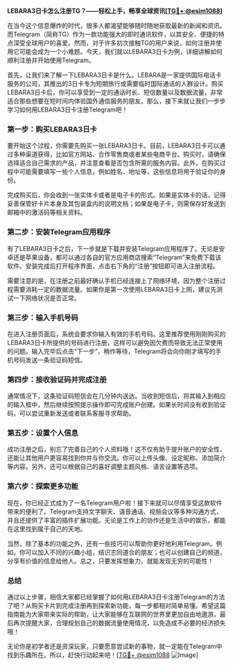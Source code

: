 **LEBARA3日卡怎么注册TG？——轻松上手，畅享全球资讯[[TG💪+ @esim1088](https://t.me/s/esim1088)]**

在当今这个信息爆炸的时代，很多人都渴望能够随时随地获取最新的新闻和资讯。而Telegram（简称TG）作为一款功能强大的即时通讯软件，以其安全、便捷的特点深受全球用户的喜爱。然而，对于许多初次接触TG的用户来说，如何注册并使用它可能会成为一个小难题。今天，我们就以LEBARA3日卡为例，详细讲解如何顺利注册并开始使用Telegram。

首先，让我们来了解一下LEBARA3日卡是什么。LEBARA是一家提供国际电话卡服务的公司，其推出的3日卡专为短期旅行或需要临时国际通话的人群设计。购买LEBARA3日卡后，你可以享受到一定的通话时长、短信数量以及数据流量，非常适合那些想要在短时间内体验国外通信服务的朋友。那么，接下来就让我们一步步学习如何用LEBARA3日卡注册Telegram吧！

### 第一步：购买LEBARA3日卡

要开始这个过程，你需要先购买一张LEBARA3日卡。目前，LEBARA3日卡可以通过多种渠道获得，比如官方网站、合作零售商或者某些电商平台。购买时，请确保选择适合自己需求的产品，并注意查看是否包含所需的服务内容。此外，在购买过程中可能需要填写一些个人信息，例如姓名、地址等，这些信息将用于验证你的身份。

完成购买后，你会收到一张实体卡或者是电子卡的形式。如果是实体卡的话，记得妥善保管好卡片本身及其包装盒内的说明文档；如果是电子卡，则需保存好发送到邮箱中的激活码等相关资料。

### 第二步：安装Telegram应用程序

有了LEBARA3日卡之后，下一步就是下载并安装Telegram应用程序了。无论是安卓还是苹果设备，都可以通过各自的官方应用商店搜索“Telegram”来免费下载该软件。安装完成后打开程序界面，点击右下角的“注册”按钮即可进入注册流程。

需要注意的是，在注册之前最好确认手机已经连接上了网络环境，因为整个注册过程需要消耗一定的数据流量。如果你是第一次使用LEBARA3日卡上网，建议先测试一下网络状况是否正常。

### 第三步：输入手机号码

在进入注册页面后，系统会要求你输入有效的手机号码。这里推荐使用刚刚购买的LEBARA3日卡所提供的号码进行注册，这样可以避免因欠费而导致无法正常使用的问题。输入完毕后点击“下一步”，稍作等待，Telegram将会向你刚才填写的手机号码发送一条验证码短信。

### 第四步：接收验证码并完成注册

通常情况下，这条验证码短信会在几分钟内送达。当收到短信后，将其输入到相应的输入框中，然后继续按照提示操作即可完成账户创建。如果长时间没有收到验证码，可以尝试重新发送或者联系客服寻求帮助。

### 第五步：设置个人信息

成功注册之后，别忘了完善自己的个人资料哦！这不仅有助于提升账户的安全性，还能让其他用户更容易找到你并与你交流。你可以上传头像、设定昵称、添加简介等内容。另外，还可以根据自己的喜好调整主题风格、语言设置等选项。

### 第六步：探索更多功能

现在，你已经正式成为了一名Telegram用户啦！接下来就可以尽情享受这款软件带来的便利了。Telegram支持文字聊天、语音通话、视频会议等多种沟通方式，并且还提供了丰富的插件扩展功能。无论是工作上的协作还是生活中的娱乐，都能在这里找到属于自己的天地。

当然，除了基本的功能之外，还有一些技巧可以帮助你更好地利用Telegram。例如，你可以加入不同的兴趣小组，结识志同道合的朋友；也可以创建自己的频道，分享有价值的信息给他人。总之，只要发挥想象力，就能发现无穷的可能性！

### 总结

通过以上步骤，相信大家都已经掌握了如何用LEBARA3日卡注册Telegram的方法了吧？从购买卡片到完成注册再到探索新功能，每一步都相对简单易懂。希望这篇指南能为大家带来实际的帮助，让大家能够在互联网的世界里更加自由地遨游。最后再次提醒大家，合理规划自己的数据流量使用情况，以免造成不必要的经济损失哦！

无论你是初学者还是资深玩家，只要愿意尝试新的事物，就一定能在Telegram中找到乐趣所在。所以，赶快行动起来吧！[[TG💪+ @esim1088](https://t.me/s/esim1088) ![Image](https://i.postimg.cc/4NQfJmqS/Snipaste-2025-05-13-00-14-12.png)]